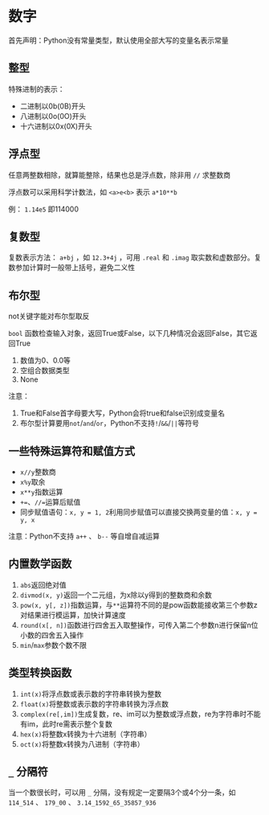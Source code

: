 # 数字

首先声明：Python没有常量类型，默认使用全部大写的变量名表示常量

## 整型

特殊进制的表示：

* 二进制以0b(0B)开头
* 八进制以0o(0O)开头
* 十六进制以0x(0X)开头

## 浮点型

任意两整数相除，就算能整除，结果也总是浮点数，除非用 `//` 求整数商

浮点数可以采用科学计数法，如 `<a>e<b>` 表示 `a*10**b`

例： `1.14e5` 即114000

## 复数型

复数表示方法： `a+bj` ，如 `12.3+4j` ，可用 `.real` 和 `.imag` 取实数和虚数部分。复数参加计算时一般带上括号，避免二义性

## 布尔型

not关键字能对布尔型取反

`bool` 函数检查输入对象，返回True或False，以下几种情况会返回False，其它返回True
1.  数值为0、0.0等
2.  空组合数据类型
3.  None

注意：
1. True和False首字母要大写，Python会将true和false识别成变量名
2. 布尔型计算要用`not`/`and`/`or`，Python不支持`!`/`&&`/`||`等符号

## 一些特殊运算符和赋值方式

* `x//y`整数商
* `x%y`取余
* `x**y`指数运算
* `+=`、`//=`运算后赋值
* 同步赋值语句：`x, y = 1, 2`利用同步赋值可以直接交换两变量的值：`x, y = y, x`

注意：Python不支持 `a++` 、 `b--` 等自增自减运算

## 内置数学函数

1.  `abs`返回绝对值
2.  `divmod(x, y)`返回一个二元组，为x除以y得到的整数商和余数
3.  `pow(x, y[, z])`指数运算，与`**`运算符不同的是pow函数能接收第三个参数z对结果进行模运算，加快计算速度
4.  `round(x[, n])`函数进行四舍五入取整操作，可传入第二个参数n进行保留n位小数的四舍五入操作
5.  `min`/`max`参数个数不限

## 类型转换函数

1. `int(x)`将浮点数或表示数的字符串转换为整数
2. `float(x)`将整数或表示数的字符串转换为浮点数
3. `complex(re[,im])`生成复数，re、im可以为整数或浮点数，re为字符串时不能有im，此时re需表示整个复数
4. `hex(x)`将整数x转换为十六进制（字符串）
5. `oct(x)`将整数x转换为八进制（字符串）

## `_` 分隔符

当一个数很长时，可以用 `_` 分隔，没有规定一定要隔3个或4个分一条，如 `114_514` 、 `179_00` 、 `3.14_1592_65_35857_936`
